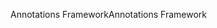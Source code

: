 <span data-ttu-id="d7aa4-101">Annotations Framework</span><span class="sxs-lookup"><span data-stu-id="d7aa4-101">Annotations Framework</span></span>
